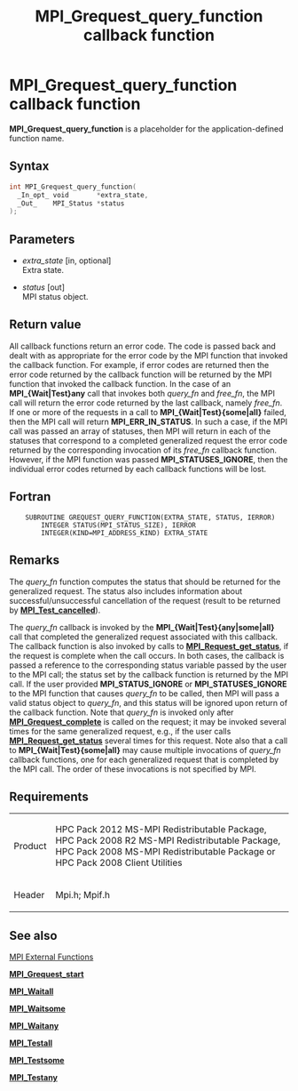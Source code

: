 ﻿---
title: MPI_Grequest_query_function callback function
TOCTitle: MPI_Grequest_query_function callback function
ms:assetid: 5b15fa89-832a-428d-87b7-efd393a20ea1
ms:mtpsurl: https://msdn.microsoft.com/en-us/library/Dn473393(v=VS.85)
ms:contentKeyID: 59360929
ms.date: 03/28/2018
mtps_version: v=VS.85
f1_keywords:
- GREQUEST_QUERY_FUNCTION
- mpi/GREQUEST_QUERY_FUNCTION
- mpi/MPI_Grequest_query_function
- MPI_Grequest_query_function
- mpif/GREQUEST_QUERY_FUNCTION
- mpif/MPI_Grequest_query_function
dev_langs:
- C++
- C
---

# MPI\_Grequest\_query\_function callback function

**MPI\_Grequest\_query\_function** is a placeholder for the application-defined function name.

## Syntax

``` c++
int MPI_Grequest_query_function(
  _In_opt_ void       *extra_state,
  _Out_    MPI_Status *status
);
```

## Parameters

  - *extra\_state* \[in, optional\]  
    Extra state.

  - *status* \[out\]  
    MPI status object.

## Return value

All callback functions return an error code. The code is passed back and dealt with as appropriate for the error code by the MPI function that invoked the callback function. For example, if error codes are returned then the error code returned by the callback function will be returned by the MPI function that invoked the callback function. In the case of an **MPI\_{Wait|Test}any** call that invokes both *query\_fn* and *free\_fn*, the MPI call will return the error code returned by the last callback, namely *free\_fn*. If one or more of the requests in a call to **MPI\_{Wait|Test}{some|all}** failed, then the MPI call will return **MPI\_ERR\_IN\_STATUS**. In such a case, if the MPI call was passed an array of statuses, then MPI will return in each of the statuses that correspond to a completed generalized request the error code returned by the corresponding invocation of its *free\_fn* callback function. However, if the MPI function was passed **MPI\_STATUSES\_IGNORE**, then the individual error codes returned by each callback functions will be lost.

## Fortran

``` FORTRAN
    SUBROUTINE GREQUEST_QUERY_FUNCTION(EXTRA_STATE, STATUS, IERROR)
        INTEGER STATUS(MPI_STATUS_SIZE), IERROR
        INTEGER(KIND=MPI_ADDRESS_KIND) EXTRA_STATE
```

## Remarks

The *query\_fn* function computes the status that should be returned for the generalized request. The status also includes information about successful/unsuccessful cancellation of the request (result to be returned by [**MPI\_Test\_cancelled**](mpi-test-cancelled-function.md)).

The *query\_fn* callback is invoked by the **MPI\_{Wait|Test}{any|some|all}** call that completed the generalized request associated with this callback. The callback function is also invoked by calls to [**MPI\_Request\_get\_status**](mpi-request-get-status-function.md), if the request is complete when the call occurs. In both cases, the callback is passed a reference to the corresponding status variable passed by the user to the MPI call; the status set by the callback function is returned by the MPI call. If the user provided **MPI\_STATUS\_IGNORE** or **MPI\_STATUSES\_IGNORE** to the MPI function that causes *query\_fn* to be called, then MPI will pass a valid status object to *query\_fn*, and this status will be ignored upon return of the callback function. Note that *query\_fn* is invoked only after [**MPI\_Grequest\_complete**](mpi-grequest-complete-function.md) is called on the request; it may be invoked several times for the same generalized request, e.g., if the user calls [**MPI\_Request\_get\_status**](mpi-request-get-status-function.md) several times for this request. Note also that a call to **MPI\_{Wait|Test}{some|all}** may cause multiple invocations of *query\_fn* callback functions, one for each generalized request that is completed by the MPI call. The order of these invocations is not specified by MPI.

## Requirements

<table>
<colgroup>
<col/>
<col/>
</colgroup>
<tbody>
<tr class="odd">
<td><p>Product</p></td>
<td><p>HPC Pack 2012 MS-MPI Redistributable Package, HPC Pack 2008 R2 MS-MPI Redistributable Package, HPC Pack 2008 MS-MPI Redistributable Package or HPC Pack 2008 Client Utilities</p></td>
</tr>
<tr class="even">
<td><p>Header</p></td>
<td>Mpi.h;
Mpif.h</td>
</tr>
</tbody>
</table>


## See also

[MPI External Functions](mpi-external-functions.md)

[**MPI\_Grequest\_start**](mpi-grequest-start-function.md)

[**MPI\_Waitall**](mpi-waitall-function.md)

[**MPI\_Waitsome**](mpi-waitsome-function.md)

[**MPI\_Waitany**](mpi-waitany-function.md)

[**MPI\_Testall**](mpi-testall-function.md)

[**MPI\_Testsome**](mpi-testsome-function.md)

[**MPI\_Testany**](mpi-testany-function.md)

